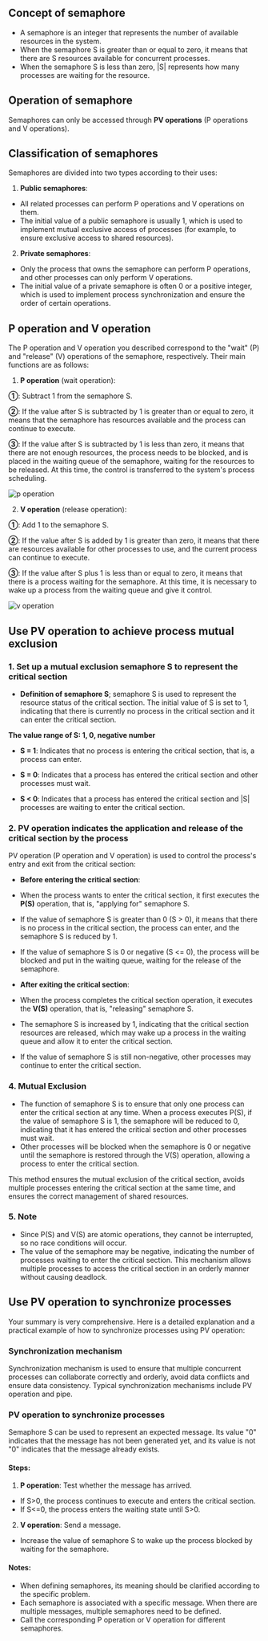 ## Concept of semaphore
- A semaphore is an integer that represents the number of available resources in the system.
- When the semaphore S is greater than or equal to zero, it means that there are S resources available for concurrent processes.
- When the semaphore S is less than zero, |S| represents how many processes are waiting for the resource.

## Operation of semaphore
Semaphores can only be accessed through **PV operations** (P operations and V operations).

## Classification of semaphores
Semaphores are divided into two types according to their uses:

1. **Public semaphores**:
- All related processes can perform P operations and V operations on them.
- The initial value of a public semaphore is usually 1, which is used to implement mutual exclusive access of processes (for example, to ensure exclusive access to shared resources).

2. **Private semaphores**:
- Only the process that owns the semaphore can perform P operations, and other processes can only perform V operations.
- The initial value of a private semaphore is often 0 or a positive integer, which is used to implement process synchronization and ensure the order of certain operations.

## P operation and V operation
The P operation and V operation you described correspond to the "wait" (P) and "release" (V) operations of the semaphore, respectively. Their main functions are as follows:

1. **P operation** (wait operation):

**①**: Subtract 1 from the semaphore S.

**②**: If the value after S is subtracted by 1 is greater than or equal to zero, it means that the semaphore has resources available and the process can continue to execute.

**③**: If the value after S is subtracted by 1 is less than zero, it means that there are not enough resources, the process needs to be blocked, and is placed in the waiting queue of the semaphore, waiting for the resources to be released. At this time, the control is transferred to the system's process scheduling.

![p operation](../../photos/pcz.png)

2. **V operation** (release operation):

**①**: Add 1 to the semaphore S.

**②**: If the value after S is added by 1 is greater than zero, it means that there are resources available for other processes to use, and the current process can continue to execute.

**③**: If the value after S plus 1 is less than or equal to zero, it means that there is a process waiting for the semaphore. At this time, it is necessary to wake up a process from the waiting queue and give it control.

![v operation](../../photos/vcz.png)

## Use PV operation to achieve process mutual exclusion

### 1. Set up a mutual exclusion semaphore S to represent the critical section

- **Definition of semaphore S**; semaphore S is used to represent the resource status of the critical section. The initial value of S is set to 1, indicating that there is currently no process in the critical section and it can enter the critical section.

**The value range of S: 1, 0, negative number**

- **S = 1**: Indicates that no process is entering the critical section, that is, a process can enter.

- **S = 0**: Indicates that a process has entered the critical section and other processes must wait.

- **S < 0**: Indicates that a process has entered the critical section and |S| processes are waiting to enter the critical section.

### 2. **PV operation indicates the application and release of the critical section by the process**
PV operation (P operation and V operation) is used to control the process's entry and exit from the critical section:

- **Before entering the critical section**:
- When the process wants to enter the critical section, it first executes the **P(S)** operation, that is, "applying for" semaphore S.
- If the value of semaphore S is greater than 0 (S > 0), it means that there is no process in the critical section, the process can enter, and the semaphore S is reduced by 1.
- If the value of semaphore S is 0 or negative (S <= 0), the process will be blocked and put in the waiting queue, waiting for the release of the semaphore.

- **After exiting the critical section**:
- When the process completes the critical section operation, it executes the **V(S)** operation, that is, "releasing" semaphore S.
- The semaphore S is increased by 1, indicating that the critical section resources are released, which may wake up a process in the waiting queue and allow it to enter the critical section.
- If the value of semaphore S is still non-negative, other processes may continue to enter the critical section.

### 4. **Mutual Exclusion**
- The function of semaphore S is to ensure that only one process can enter the critical section at any time. When a process executes P(S), if the value of semaphore S is 1, the semaphore will be reduced to 0, indicating that it has entered the critical section and other processes must wait.
- Other processes will be blocked when the semaphore is 0 or negative until the semaphore is restored through the V(S) operation, allowing a process to enter the critical section.

This method ensures the mutual exclusion of the critical section, avoids multiple processes entering the critical section at the same time, and ensures the correct management of shared resources.

### 5. **Note**
- Since P(S) and V(S) are atomic operations, they cannot be interrupted, so no race conditions will occur.
- The value of the semaphore may be negative, indicating the number of processes waiting to enter the critical section. This mechanism allows multiple processes to access the critical section in an orderly manner without causing deadlock.

## Use PV operation to synchronize processes
Your summary is very comprehensive. Here is a detailed explanation and a practical example of how to synchronize processes using PV operation:

### Synchronization mechanism
Synchronization mechanism is used to ensure that multiple concurrent processes can collaborate correctly and orderly, avoid data conflicts and ensure data consistency. Typical synchronization mechanisms include PV operation and pipe.

### PV operation to synchronize processes
Semaphore S can be used to represent an expected message. Its value "0" indicates that the message has not been generated yet, and its value is not "0" indicates that the message already exists.

#### Steps:
1. **P operation**: Test whether the message has arrived.
- If S>0, the process continues to execute and enters the critical section.
- If S<=0, the process enters the waiting state until S>0.

2. **V operation**: Send a message.
- Increase the value of semaphore S to wake up the process blocked by waiting for the semaphore.

#### Notes:
- When defining semaphores, its meaning should be clarified according to the specific problem.
- Each semaphore is associated with a specific message. When there are multiple messages, multiple semaphores need to be defined.
- Call the corresponding P operation or V operation for different semaphores.